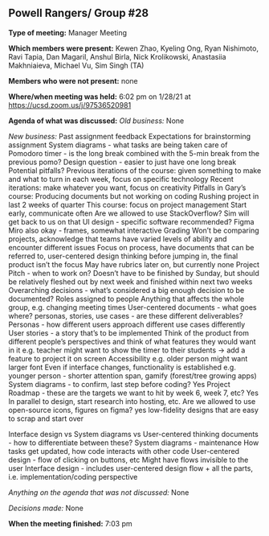## Powell Rangers/ Group #28


**Type of meeting:** Manager Meeting

**Which members were present:** Kewen Zhao, Kyeling Ong, Ryan Nishimoto, Ravi Tapia, Dan Magaril, Anshul Birla, Nick Krolikowski, Anastasiia Makhniaieva, Michael Vu, Sim Singh (TA)

**Members who were not present:** none

**Where/when meeting was held:** 6:02 pm on 1/28/21 at https://ucsd.zoom.us/j/97536520981

**Agenda of what was discussed:**
*Old business:* None

*New business:*
Past assignment feedback
Expectations for brainstorming assignment
System diagrams - what tasks are being taken care of
Pomodoro timer - is the long break combined with the 5-min break from the previous pomo?
Design question - easier to just have one long break
Potential pitfalls?
Previous iterations of the course: given something to make and what to turn in each week, focus on specific technology
Recent iterations: make whatever you want, focus on creativity
Pitfalls in Gary’s course:
Producing documents but not working on coding
Rushing project in last 2 weeks of quarter
This course: focus on project management
Start early, communicate often
Are we allowed to use StackOverflow? Sim will get back to us on that
UI design - specific software recommended?
Figma
Miro also okay - frames, somewhat interactive
Grading
Won’t be comparing projects, acknowledge that teams have varied levels of ability and encounter different issues
Focus on process, have documents that can be referred to, user-centered design thinking before jumping in, the final product isn’t the focus
May have rubrics later on, but currently none
Project Pitch - when to work on?
Doesn’t have to be finished by Sunday, but should be relatively fleshed out by next week and finished within next two weeks
Overarching decisions - what’s considered a big enough decision to be documented?
Roles assigned to people
Anything that affects the whole group, e.g. changing meeting times
User-centered documents - what goes where? personas, stories, use cases - are these different deliverables?
Personas - how different users approach different use cases differently
User stories - a story that’s to be implemented
Think of the product from different people’s perspectives and think of what features they would want in it
e.g. teacher might want to show the timer to their students -> add a feature to project it on screen
Accessibility
e.g. older person might want larger font
Even if interface changes, functionality is established
e.g. younger person - shorter attention span, gamify (forest/tree growing apps)
System diagrams - to confirm, last step before coding? Yes
Project Roadmap - these are the targets we want to hit by week 6, week 7, etc? Yes
In parallel to design, start research into hosting, etc.
Are we allowed to use open-source icons, figures on figma? yes
low-fidelity designs that are easy to scrap and start over

Interface design vs System diagrams vs User-centered thinking documents - how to differentiate between these?
System diagrams - maintenance
How tasks get updated, how code interacts with other code
User-centered design - flow of clicking on buttons, etc
Might have flows invisible to the user
Interface design - includes user-centered design flow + all the parts, i.e. implementation/coding perspective

*Anything on the agenda that was not discussed:* None

*Decisions made:* None

**When the meeting finished:** 7:03 pm

